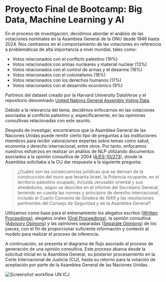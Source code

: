 # Proyecto Final de Bootcamp: Big Data, Machine Learning y AI

En el proceso de investigación, decidimos abordar el análisis de las votaciones nominales en la Asamblea General de la ONU desde 1946 hasta 2024. Nos centramos en el comportamiento de las votaciones en referencia a problemáticas de alta importancia a nivel mundial, tales como:

- Votos relacionados con el conflicto palestino (19%)
- Votos relacionados con armas nucleares y material nuclear (13%)
- Votos relacionados con el control de armas y el desarme (16%)
- Votos relacionados con el colonialismo (18%)
- Votos relacionados con los derechos humanos (17%)
- Votos relacionados con el desarrollo económico (9%)

Partimos del dataset creado por la Harvard University DataVerse y el repositorio denominado [United Nations General Assembly Voting Data](https://dataverse.harvard.edu/dataset.xhtml?persistentId=hdl%3A1902.1%2F12379).

Debido a la relevancia del tema, decidimos enfocarnos en las votaciones asociadas al conflicto palestino y, específicamente, en las opiniones consultivas relacionadas con este asunto. 

Después de investigar, encontramos que la Asamblea General de las Naciones Unidas puede remitir cierto tipo de preguntas a las instituciones miembros para recibir valoraciones expertas sobre temas como salud, economía o derecho internacional, entre otros. Por tanto, enfocamos nuestros esfuerzos en realizar un análisis de NLP utilizando documentos asociados a la opinión consultiva de 2004 ([A/ES-10/273](https://documents.un.org/doc/undoc/gen/n04/419/86/pdf/n0441986.pdf?token=Vp4AGGksBar61a46IO&fe=true)), donde la Asamblea solicitaba a la CIJ dar respuesta a la siguiente pregunta:

> ¿Cuáles son las consecuencias jurídicas que se derivan de la construcción del muro que levanta Israel, la Potencia ocupante, en el territorio palestino ocupado, incluida Jerusalén oriental y sus alrededores, según se describe en el informe del Secretario General, teniendo en cuenta las normas y principios de derecho internacional, incluido el Cuarto Convenio de Ginebra de 1949 y las resoluciones pertinentes del Consejo de Seguridad y de la Asamblea General?

Utilizamos como base para el entrenamiento los alegatos escritos ([Written Proceedings](https://www.icj-cij.org/index.php/case/131/written-proceedings)), alegatos orales ([Oral Proceedings](https://www.icj-cij.org/index.php/case/131/oral-proceedings)), la opinión consultiva ([Advisory Opinions](https://www.icj-cij.org/index.php/case/131/advisory-opinions)) y las opiniones separadas ([Separate Opinions](https://www.icj-cij.org/index.php/case/131/advisory-opinions)) de los jueces, con el fin de proporcionar suficiente información y contexto al modelo para realizar el proceso de inferencia.

A continuación, se presenta el diagrama de flujo asociado al proceso de generación de una opinión consultiva. Este proceso abarca desde la solicitud inicial en la Asamblea General, su posterior procesamiento en la Corte Internacional de Justicia (CIJ), hasta su retorno para la votación de aceptación por parte de la Asamblea General de las Naciones Unidas.

![Screenshot workflow UN   ICJ](https://github.com/pardo2410/ProyectoFinalBootcampBigData/assets/10873597/966d07c9-2749-4289-82ad-e3c271d1576f)


